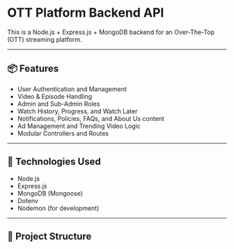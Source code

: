 # OTT Platform Backend API

This is a Node.js + Express.js + MongoDB backend for an Over-The-Top (OTT) streaming platform.

---

## 📦 Features

- User Authentication and Management
- Video & Episode Handling
- Admin and Sub-Admin Roles
- Watch History, Progress, and Watch Later
- Notifications, Policies, FAQs, and About Us content
- Ad Management and Trending Video Logic
- Modular Controllers and Routes

---

## 🚀 Technologies Used

- Node.js
- Express.js
- MongoDB (Mongoose)
- Dotenv
- Nodemon (for development)

---

## 📁 Project Structure

